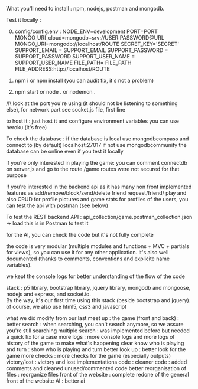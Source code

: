 What you'll need to install :
	npm, nodejs, postman and mongodb.

Test it locally :

 0)
 	config/config.env : 
	NODE_ENV=development
	PORT=PORT
	MONGO_URI_cloud=mongodb+srv://USER:PASSWORD@URL
	MONGO_URI=mongodb://localhost/ROUTE
	SECRET_KEY='SECRET'
	SUPPORT_EMAIL = SUPPORT_EMAIL
	SUPPORT_PASSWORD = SUPPORT_PASSWORD
	SUPPORT_USER_NAME = SUPPORT_USER_NAME
	FILE_PATH= FILE_PATH
	FILE_ADDRESS:http://localhost/ROUTE
	
 1)	
 	npm i or npm install
	(you can audit fix, it's not a problem)

 2)	
 	npm start or node . or nodemon .

/!\ look at the port you're using (it should not be listening to something else), for network part see socket.js file, first line

to host it :
	just host it and configure environment variables
		you can use heroku (it's free)

To check the database : 
	if the database is local
		use mongodbcompass and connect to (by default) localhost:27017
	if not 
		use mongodbcommunity
	the database can be online even if you test it locally


if you're only interested in playing the game:
	you can comment connectdb on server.js
	and go to the route /game
	routes were not secured for that purpose 

if you're interested in the backend api as it has many non front implemented features as add/remove/block/send/delete friend request/friend/ play and also CRUD for profile pictures and game stats for profiles of the users, you can test the api with postman (see below)

To test the REST backend API :
	api_collection/game.postman_collection.json	
			-> load this is in Postman to test it

for the AI, you can check the code but it's not fully complete

the code is very modular (multiple modules and functions + MVC + partials for views), so you can use it for any other application. It's also well documented (thanks to comments, conventions and explicite name variables).

we kept the console logs for better understanding of the flow of the code

stack : p5 library, bootstrap library, jquery library, mongodb and mongoose, nodejs and express, and socket.io.  
By the way, it's our first time using this stack (beside bootstrap and jquery).
of course, we also use html5, css3 and javascript

what we did modify from our last meet up : 
	the game (front and back) :
		better search :
			when searching, you can't search anymore, so we assure you're still searching
		multiple search :
			was implemented before but needed a quick fix for a case 
		more logs :
			more console logs and more logs of history of the game to make what's happening clear
		know who is playing and turn :
			show who is playing and turn
		better look up :
			better look for the game
		more checks :
			more checks for the game (especially outputs)
		victory/lost : 
			victory and lost implementations
	code :
		cleaner code :
			added comments and cleaned unused/commented code
		better reorganisation of files :
			reorganize files
	front of the website : 
		complete redone of the general front of the website
	AI : 
		better ai
	